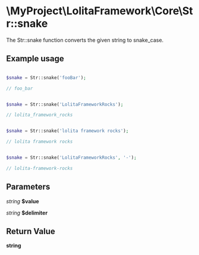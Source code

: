 \MyProject\LolitaFramework\Core\Str::snake
===

The Str::snake function converts the given string to snake_case.

Example usage
---
```php

$snake = Str::snake('fooBar');

// foo_bar

```

```php

$snake = Str::snake('LolitaFrameworkRocks');

// lolita_framework_rocks

```

```php

$snake = Str::snake('lolita framework rocks');

// lolita framework rocks

```


```php

$snake = Str::snake('LolitaFrameworkRocks', '-');

// lolita-framework-rocks

```

Parameters
---

_string_  __$value__

_string_  __$delimiter__

Return Value
---
__string__
